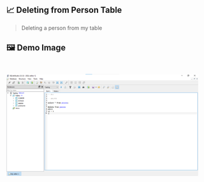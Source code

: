 ## 📈 Deleting from Person Table

> Deleting a person from my table

## 🖼 Demo Image 

<br>

![08](https://github.com/ArthurEstevan/Entra21_Class_Relational_Bank/blob/main/Class_02/08-DML-Delete-Pessoas-Com-Filtro/8.png)

